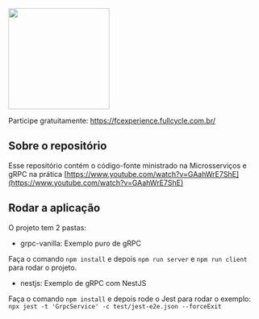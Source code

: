 <img src="https://events-fullcycle.s3.amazonaws.com/events-fullcycle/media/images/962edb195c0448df860fbea9304a7f24.png" width="200">

Participe gratuitamente: https://fcexperience.fullcycle.com.br/

## Sobre o repositório
Esse repositório contém o código-fonte ministrado na Microsserviços e gRPC na prática [https://www.youtube.com/watch?v=GAahWrE7ShE](https://www.youtube.com/watch?v=GAahWrE7ShE)

## Rodar a aplicação

O projeto tem 2 pastas:

* grpc-vanilla: Exemplo puro de gRPC

Faça o comando `npm install` e depois `npm run server` e `npm run client` para rodar o projeto.

* nestjs: Exemplo de gRPC com NestJS

Faça o comando `npm install` e depois rode o Jest para rodar o exemplo: `npx jest -t 'GrpcService' -c test/jest-e2e.json --forceExit`
